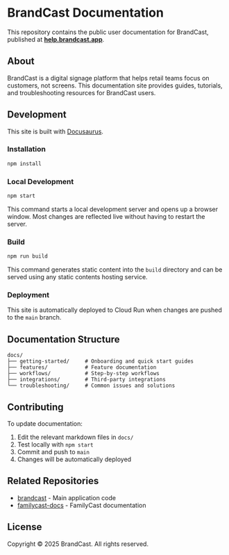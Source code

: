 # BrandCast Documentation

This repository contains the public user documentation for BrandCast, published at **[help.brandcast.app](https://help.brandcast.app)**.

## About

BrandCast is a digital signage platform that helps retail teams focus on customers, not screens. This documentation site provides guides, tutorials, and troubleshooting resources for BrandCast users.

## Development

This site is built with [Docusaurus](https://docusaurus.io/).

### Installation

```bash
npm install
```

### Local Development

```bash
npm start
```

This command starts a local development server and opens up a browser window. Most changes are reflected live without having to restart the server.

### Build

```bash
npm run build
```

This command generates static content into the `build` directory and can be served using any static contents hosting service.

### Deployment

This site is automatically deployed to Cloud Run when changes are pushed to the `main` branch.

## Documentation Structure

```
docs/
├── getting-started/     # Onboarding and quick start guides
├── features/            # Feature documentation
├── workflows/           # Step-by-step workflows
├── integrations/        # Third-party integrations
└── troubleshooting/     # Common issues and solutions
```

## Contributing

To update documentation:

1. Edit the relevant markdown files in `docs/`
2. Test locally with `npm start`
3. Commit and push to `main`
4. Changes will be automatically deployed

## Related Repositories

- [brandcast](https://github.com/BrandCast-Signage/brandcast) - Main application code
- [familycast-docs](https://github.com/BrandCast-Signage/familycast-docs) - FamilyCast documentation

## License

Copyright © 2025 BrandCast. All rights reserved.

